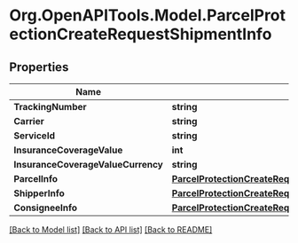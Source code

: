 
# Org.OpenAPITools.Model.ParcelProtectionCreateRequestShipmentInfo

## Properties

Name | Type | Description | Notes
------------ | ------------- | ------------- | -------------
**TrackingNumber** | **string** |  | [optional] 
**Carrier** | **string** |  | [optional] 
**ServiceId** | **string** |  | [optional] 
**InsuranceCoverageValue** | **int** |  | [optional] 
**InsuranceCoverageValueCurrency** | **string** |  | [optional] 
**ParcelInfo** | [**ParcelProtectionCreateRequestShipmentInfoParcelInfo**](ParcelProtectionCreateRequestShipmentInfoParcelInfo.md) |  | [optional] 
**ShipperInfo** | [**ParcelProtectionCreateRequestShipmentInfoShipperInfo**](ParcelProtectionCreateRequestShipmentInfoShipperInfo.md) |  | [optional] 
**ConsigneeInfo** | [**ParcelProtectionCreateRequestShipmentInfoConsigneeInfo**](ParcelProtectionCreateRequestShipmentInfoConsigneeInfo.md) |  | [optional] 

[[Back to Model list]](../README.md#documentation-for-models)
[[Back to API list]](../README.md#documentation-for-api-endpoints)
[[Back to README]](../README.md)

